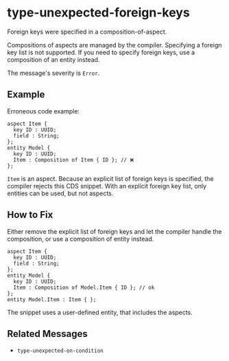 # type-unexpected-foreign-keys

Foreign keys were specified in a composition-of-aspect.

Compositions of aspects are managed by the compiler.
Specifying a foreign key list is not supported.
If you need to specify foreign keys, use a composition
of an entity instead.

The message's severity is `Error`.

## Example

Erroneous code example:

```cds
aspect Item {
  key ID : UUID;
  field : String;
};
entity Model {
  key ID : UUID;
  Item : Composition of Item { ID }; // ❌
};
```

`Item` is an aspect.  Because an explicit list of foreign keys is specified,
the compiler rejects this CDS snippet.  With an explicit foreign key list,
only entities can be used, but not aspects.

## How to Fix

Either remove the explicit list of foreign keys and let the compiler handle
the composition, or use a composition of entity instead.

```cds
aspect Item {
  key ID : UUID;
  field : String;
};
entity Model {
  key ID : UUID;
  Item : Composition of Model.Item { ID }; // ok
};
entity Model.Item : Item { };
```

The snippet uses a user-defined entity, that includes the aspects.

## Related Messages

- `type-unexpected-on-condition`
